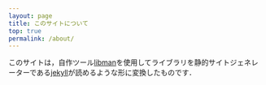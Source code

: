 ```yaml
---
layout: page
title: このサイトについて
top: true
permalink: /about/
---
```


このサイトは，自作ツール[libman](https://github.com/LumaKernel/lib-manager)を使用してライブラリを静的サイトジェネレーターである[jekyll](https://github.com/jekyll/jekyll)が読めるような形に変換したものです．
